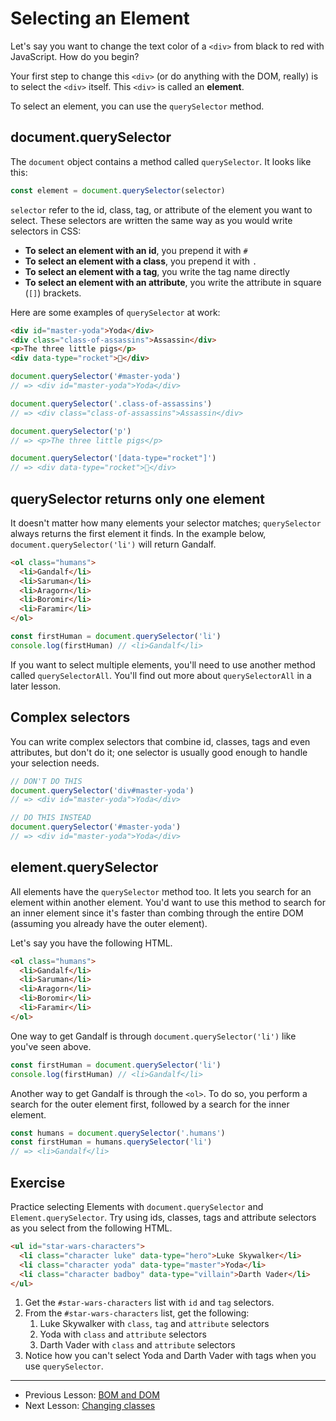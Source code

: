 # Selecting an Element

Let's say you want to change the text color of a `<div>` from black to red with JavaScript. How do you begin?

Your first step to change this `<div>` (or do anything with the DOM, really) is to select the `<div>` itself. This `<div>` is called an **element**.

To select an element, you can use the `querySelector` method.

## document.querySelector

The `document` object contains a method called `querySelector`. It looks like this:

```js
const element = document.querySelector(selector)
```

`selector` refer to the id, class, tag, or attribute of the element you want to select. These selectors are written the same way as you would write selectors in CSS:

- **To select an element with an id**, you prepend it with `#`
- **To select an element with a class**, you prepend it with `.`
- **To select an element with a tag**, you write the tag name directly
- **To select an element with an attribute**, you write the attribute in square (`[]`) brackets.

Here are some examples of `querySelector` at work:

```html
<div id="master-yoda">Yoda</div>
<div class="class-of-assassins">Assassin</div>
<p>The three little pigs</p>
<div data-type="rocket">🚀</div>
```

```js
document.querySelector('#master-yoda')
// => <div id="master-yoda">Yoda</div>

document.querySelector('.class-of-assassins')
// => <div class="class-of-assassins">Assassin</div>

document.querySelector('p')
// => <p>The three little pigs</p>

document.querySelector('[data-type="rocket"]')
// => <div data-type="rocket">🚀</div>
```

## querySelector returns only one element

It doesn't matter how many elements your selector matches; `querySelector` always returns the first element it finds. In the example below, `document.querySelector('li')` will return Gandalf.

```html
<ol class="humans">
  <li>Gandalf</li>
  <li>Saruman</li>
  <li>Aragorn</li>
  <li>Boromir</li>
  <li>Faramir</li>
</ol>
```

```js
const firstHuman = document.querySelector('li')
console.log(firstHuman) // <li>Gandalf</li>
```

If you want to select multiple elements, you'll need to use another method called `querySelectorAll`. You'll find out more about `querySelectorAll` in a later lesson.

## Complex selectors

You can write complex selectors that combine id, classes, tags and even attributes, but don't do it; one selector is usually good enough to handle your selection needs.

```js
// DON'T DO THIS
document.querySelector('div#master-yoda')
// => <div id="master-yoda">Yoda</div>

// DO THIS INSTEAD
document.querySelector('#master-yoda')
// => <div id="master-yoda">Yoda</div>
```

## element.querySelector

All elements have the `querySelector` method too. It lets you search for an element within another element. You'd want to use this method to search for an inner element since it's faster than combing through the entire DOM (assuming you already have the outer element).

Let's say you have the following HTML.

```html
<ol class="humans">
  <li>Gandalf</li>
  <li>Saruman</li>
  <li>Aragorn</li>
  <li>Boromir</li>
  <li>Faramir</li>
</ol>
```

One way to get Gandalf is through `document.querySelector('li')` like you've seen above.

```js
const firstHuman = document.querySelector('li')
console.log(firstHuman) // <li>Gandalf</li>
```

Another way to get Gandalf is through the `<ol>`. To do so, you perform a search for the outer element first, followed by a search for the inner element.

```js
const humans = document.querySelector('.humans')
const firstHuman = humans.querySelector('li')
// => <li>Gandalf</li>
```

## Exercise

Practice selecting Elements with `document.querySelector` and `Element.querySelector`. Try using ids, classes, tags and attribute selectors as you select from the following HTML.

```html
<ul id="star-wars-characters">
  <li class="character luke" data-type="hero">Luke Skywalker</li>
  <li class="character yoda" data-type="master">Yoda</li>
  <li class="character badboy" data-type="villain">Darth Vader</li>
</ul>
```

1. Get the `#star-wars-characters` list with `id` and `tag` selectors.
2. From the `#star-wars-characters` list, get the following:
    1. Luke Skywalker with `class`, `tag` and `attribute` selectors
    2. Yoda with `class` and `attribute` selectors
    3. Darth Vader with `class` and `attribute` selectors
3. Notice how you can't select Yoda and Darth Vader with tags when you use `querySelector`.

---

- Previous Lesson: [BOM and DOM](14.bom-and-dom.md)
- Next Lesson: [Changing classes](16.changing-classes.md)
